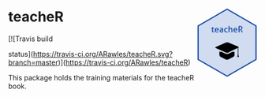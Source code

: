 
# teacheR <a href='http://teacher.arawles.co.uk'><img src='man/figures/logo.png' align="right" height="139" /></a>

<!-- badges: start --> [![Travis build
status](https://travis-ci.org/ARawles/teacheR.svg?branch=master)](https://travis-ci.org/ARawles/teacheR)
<!-- badges: end -->

This package holds the training materials for the teacheR book.
